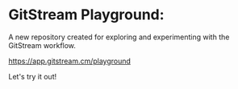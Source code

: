 # GitStream Playground: 

A new repository created for exploring and experimenting with the GitStream workflow.

https://app.gitstream.cm/playground

Let's try it out!
